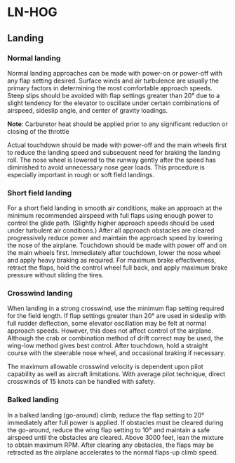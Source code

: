 # LN-HOG

## Landing

### Normal landing

Normal landing approaches can be made with power-on or power-off with any flap setting desired. Surface winds and air turbulence are usually the primary factors in determining the most comfortable approach speeds. Steep slips should be avoided with flap settings greater than 20° due to a slight tendency for the elevator to oscillate under certain combinations of airspeed, sideslip angle, and center of gravity loadings.

**Note**: Carburetor heat should be applied prior to any significant reduction or closing of the throttle

Actual touchdown should be made with power-off and the main wheels first to reduce the landing speed and subsequent need for braking the landing roll. The nose wheel is lowered to the runway gently after the speed has diminished to avoid unnecessary nose gear loads. This procedure is especially important in rough or soft field landings.

### Short field landing

For a short field landing in smooth air conditions, make an approach at the minimum recommended airspeed with full flaps using enough power to control the glide path. (Slightly higher approach speeds should be used under turbulent air conditions.) After all approach obstacles are cleared progressively reduce power and maintain the approach speed by lowering the nose of the airplane. Touchdown should be made with power off and on the main wheels first. Immediately after touchdown, lower the nose wheel and apply heavy braking as required. For maximum brake effectiveness, retract the flaps, hold the control wheel full back, and apply maximum brake pressure without sliding the tires.

### Crosswind landing

When landing in a strong crosswind, use the minimum flap setting required for the field length. If flap settings greater than 20° are used in sideslip with full rudder deflection, some elevator oscillation may be felt at normal approach speeds. However, this does not affect control of the airplane. Although the crab or combination method of drift correct may be used, the wing-low method gives best control. After touchdown, hold a straight course with the steerable nose wheel, and occasional braking if necessary.

The maximum allowable crosswind velocity is dependent upon pilot capability as well as aircraft limitations. With average pilot technique, direct crosswinds of 15 knots can be handled with safety.

### Balked landing

In a balked landing (go-around) climb, reduce the flap setting to 20° immediately after full power is applied. If obstacles must be cleared during the go-around, reduce the wing flap setting to 10° and maintain a safe airspeed until the obstacles are cleared. Above 3000 feet, lean the mixture to obtain maximum RPM. After clearing any obstacles, the flaps may be retracted as the airplane accelerates to the normal flaps-up climb speed.
